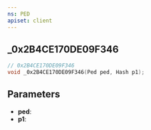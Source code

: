 ```yaml
---
ns: PED
apiset: client
---
```

## _0x2B4CE170DE09F346

```c
// 0x2B4CE170DE09F346
void _0x2B4CE170DE09F346(Ped ped, Hash p1);
```


## Parameters
* **ped**:
* **p1**: